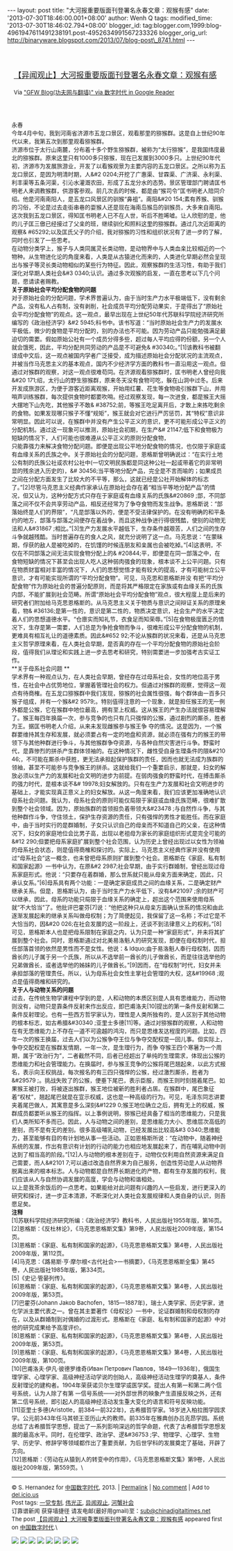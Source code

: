 --- layout: post title: "大河报重要版面刊登署名永春文章：观猴有感" date:
'2013-07-30T18:46:00.001+08:00' author: Wenh Q tags: modified\_time:
'2013-07-30T18:46:02.794+08:00' blogger\_id:
tag:blogger.com,1999:blog-4961947611491238191.post-4952634991567233326
blogger\_orig\_url:
http://binaryware.blogspot.com/2013/07/blog-post\_8741.html ---
<div style="margin: 10px; padding: 5px;">

<div style="font-size: 18px;">

[\
【异闻观止】大河报重要版面刊登署名永春文章：观猴有感](http://feedproxy.google.com/~r/chinagfwblog/~3/FVSwv0UbSHA/)

</div>

<div style="font-size: 13px;">

Via ["GFW Blog(功夫网与翻墙)" via 数字时代 in Google
Reader](https://www.blogger.com/blogger.g?blogID=4961947611491238191)

</div>

</div>

<div style="font-size: 13px; padding: 15px 0 10px 10px;">

永春\
今年4月中旬，我到河南省济源市五龙口景区，观看那里的猕猴群。这是自上世纪90年代以来，我第五次到那里观看猕猴群。\
济源市位于太行山南麓，分布着十多个野生猕猴群，被称为“太行猕猴”，是我国纬度最北的猕猴群。原来这里只有1000多只猕猴，现在已发展到3000多只。上世纪90年代初，济源市为发展旅游业，开发了以看猴观景为主要内容的五龙口景区。之所以称为五龙口景区，是因为明清时期，人&\#2
0204;开挖了广惠渠、甘霖渠、广济渠、永利渠、利丰渠等五条河渠，引沁水灌溉农田，形成了五龙分水的态势。景区管理部门聘请匡书明老人来调教猴群，供游客参观。前几次去的时候，都是由“猴司令”匡书明老人陪同介绍。他是河南南阳人，是五龙口风景区的驯猴“鼻祖”。南阳&\#20
154;素有养猴、驯猴的习俗，不论是过去走街串巷的耍猴人还是现在海南岛猴岛的驯猴员，大多来自南阳。这次我到五龙口景区，得知匡书明老人已不在人世，听后不胜唏嘘。让人欣慰的是，他的儿子匡三傲已经接过了父亲的班，继续驯化和照料这里的猕猴群。通过几次近距离的观察&
\#65292;以及匡氏父子的介绍，我对猕猴的习性和组织状况有了进一步的了解，同时也引发了一些思考。\
在动物分类学上，猴子与人类同属灵长类动物，是动物界中与人类血亲比较相近的一个物种。从生物进化论的角度来看，人类是从古猿进化而来的，人类进化早期必然会呈现出与猴子等灵长类动物相似的某些行为特征。因此，观察猴群的生活习性，有助于我们深化对早期人类社会&\#3
0340;认识。通过多次观猴的启发，一直在思考以下几个问题，愿请读者赐教。\
**关于原始社会平均分配食物的问题**\
对于原始社会的分配问题，学术界普遍认为，由于当时生产力水平极端低下，没有剩余产品，没有私人占有制，没有剥削，社会成员平均分配劳动果实，于是得出了“原始社会平均分配食物”的观点。这一观点，最早出现在上世纪50年代苏联科学院经济研究所编写的《政治经济学》&\#2
5945;科书中。该书写道：“当时原始社会生产力的发展水平极低，微少的食物是平均分配的，别的办法也不可能。因为劳动产品只能勉强满足最迫切的需要。假如原始公社有一个成员分得多些，超过每人平均应得的份额，另一个人就会饿死，因此，平均分配共同劳动的产品是不可避免&
\#30340;。”\[1\]该教科书被翻译成中文后，这一观点被国内学者广泛接受，成为描述原始社会分配状况的主流观点，并被当作马克思主义的基本观点，国内不少经济学方面的教科书一直沿用这一观点。但通过对猴群的观察，对这一观点很难苟同。在济源观看猕猴群时，匡书明老人曾经向我&\#20
171;绍，太行山的野生猕猴群，原来冬天没有食物可吃，躲在山洞中过冬。后来开发成旅游区，为便于游客近距离观猴，开始用红薯、花生等食物吸引猴群下山，并用哨声训练猴群，每次提供食物时都要吹哨。经过观察发现，每一次进食，都是猴王大摇大摆地下山先吃，其他猴子不敢&
\#38752;前，等猴王吃足离开后，才敢上来拣吃剩余的食物。如果发现哪只猴子不懂“规矩”，猴王就会对它进行严厉惩罚，其“特权”意识非常明显。因此可以说，在猴群中并没有产生公平正义的意识，更不可能形成公平正义的分配机制。通过这一现象可以推测，原始社会初期，在生产&\#
21147;低下和食物极为短缺的情况下，人们可能也很难遵从公平正义的原则分配食物，\
只能靠强力来解决食物分配问题。即便是出现公平地分配食物的情况，也仅限于家庭或有血缘关系的氏族之中。关于原始社会的分配问题，恩格斯曾明确说过：“在实行土地公有制的氏族公社或农村公社中(一切文明民族都是同这种公社一起或带着它的非常明显的残余进入历史的)，&\#
30456;当平等地分配产品，完全是不言而喻的；如果成员之间在分配方面发生了比较大的不平等，那么，这就已经是公社开始解体的标志了。”\[2\]尽管马克思主义经典作家承认在原始社会存在着“相当平等地分配产品”的情况，但又认为，这种分配方式只存在于家庭或有血缘关系的氏族&\#20869
;部，不同部落之间不仅不会共享劳动产品，相反还经常为了争夺食物而发生战争。恩格斯说：“部落始终是人们的界限”，“凡是部落以外的，便是不受法律保护的。在没有明确的和平条约的地方，部落与部落之间便存在着战争，而且这种战争进行得很残酷，使别的动物无法和人&\#31867
;相比。”\[3\]生产力发展水平越低下，生存条件越艰苦，人们之间的生存斗争就越残酷。当时普遍存在的食人之风，就充分说明了这一点。马克思说：“在蒙昧期，俘获的敌人是被吃掉的，在饥馑的时候连朋友和亲属也会被吃掉。”\[4\]这表明，不仅在不同部落之间无法实现食物分配上的&
\#20844;平，即便是在同一部落之中，在食物短缺的情况下甚至会出现人吃人这种弱肉强食的现象，根本谈不上公平问题。只有在物质财富相对丰富的情况下，人们的思想觉悟才能有较大的提高，才有可能树立公平意识，才有可能实现所谓的“平均分配食物”。可见，马克思和恩格斯并没
有把“平均分配食物”作为原始社会的普遍分配原则，而是将其严格限定在家族或有血缘关系的氏族内部，不能扩展到社会范畴。所谓“原始社会平均分配食物”观点，很大程度上是后来的研究者们附加给马克思恩格斯的。从马克思主义关于物质与意识之间辩证关系的原理来看，物&
\#36136;是第一性的，意识是第二性的，物质决定意识，社会生产的水平决定着人们的思想道德水平。“仓廪实而知礼节，衣食足而知荣辱。”\[5\]在食物极度匮乏的情况下，生存是第一需要，人们总是为争抢食物而争斗，很难形成公平分配食物的机制，更难具有相互礼让的道德素质。因此&\#652
92;不论从猴群的状况来看，还是从马克思主义哲学原理来看，在人类社会早期，是否真的存在一个平均分配食物的原始社会阶段，值得我们从理论和实践上进一步去思考和研究，特别需要进一步加强考古实证工作。\
**关于母系社会问题 **\
学术界有一种观点认为，在人类社会早期，曾经存在过母系社会，女性的地位高于男性，在社会中占优势地位，掌握着管理社会的权力。但通过对猴群的观察，觉得这一观点有待商榷。在五龙口猕猴群中我们发现，猕猴的社会属性很强，每个群体由一百多只猴子组成，并有一个猴&\#2
9579;。特别值得注意的一个现象，就是担任猴王的无一例外都是公猴，它在猴群中地位最高，拥有至上权威。这从猴王的产生办法就很容易理解了。猴王每四年换届一次，参与竞争的也只有几只强悍的公猴，通过剧烈的厮杀，胜者为王。据匡书明老人介绍，从来未发现雌猴参与猴王争
夺的情况。这是因为，一个猴群要维持其生存和发展，就必须要占有一定的地盘和资源，就必须在强有力的猴王的带领下与其他种群进行争斗，与其他猴群争夺资源，与各种自然灾害进行斗争。野蛮时代，是靠惨烈的拼杀产生群体领袖的。在这种情况下，雌性受自身生理条件的限&\#210
46;，不可能在厮杀中获胜，更无法承担起保护族群的责任，因而也就无法成为族群的领袖，甚至不可能参与竞争猴王的拼杀。这就给我们一个重要启示，那就是，妇女的解放必须以生产力的发展和社会文明的进步为前提。在弱肉强食的野蛮时代，在搏击厮杀的强力时代，是根本谈不&\#
19978;妇女解放的。只有在生产力发展和社会文明进步的基础上，才能实现真正意义上的妇女解放。从这一角度来看，我们应该更加准确地认识母系社会问题。我认为，母系社会的原则可能仅局限于家庭或血缘氏族范畴，很难扩散到整个社会领域。因为，原始族群的首领担负着带领大&\#23478
;与自然作斗争，与其他种群作斗争，守住领土，保护生存资源的责任，只有强悍的男性才能胜任。而在家庭中，由于当时实行的是群婚制，子女只认识自己的母亲而不知道自己的父亲，在这种情况下，妇女的家庭地位会比男子高，出现以老祖母为家长的家庭组织形式是完全可能的&\#12
290;但要把母系家庭扩展到整个社会范围，认为历史上曾经出现过以女性为领袖的母系社会状态，则是值得商榷和探讨的。实际上，马克思主义经典作家并没有使用过“母系社会”这一概念，也未曾把母系原则扩展到整个社会。恩格斯在《家庭、私有制和国家起源》一书中认为，在原&\#2
2987;社会早期，由于实行群婚制，曾经出现过母系家庭形式。他说：“只要存在着群婚，那么世系就只能从母亲方面来确定，因此，只承认女系。”\[6\]母系具有两个功能：一是确定家庭成员之间的血缘关系，二是确定财产继承关系。但是，恩格斯认为，由于当时生产力水平低下，没有&\#21097
;余的财产可以继承，因此，母系的功能只局限于血缘关系的确定上，超出这个范围来使用母系就“不大恰当”了。他批评巴霍芬\[7\]说：“他把这种只从母亲方面确认世系的情况和由此逐渐发展起来的继承关系叫做母权制；为了简便起见，我保留了这一名称；不过它是不大恰当的，因&\#20
026;在社会发展的这一阶段上，还谈不到法律意义上的权利。”\[8\]可见，恩格斯本人也是把母系限制在家庭之内，认为只是一种“家庭形式”，并未将其扩展到整个社会。同时，恩格斯通过对北美易洛魁人的研究发现，即便在母权制时代，担任部落首领的依然是男性而不是女性。他说：&
ldquo;由于易洛魁人奉行母权制，因而酋长的儿子属于另一个氏族，所以从不选举前一酋长的儿子做酋长，而是往往选举他的兄弟做酋长，或者选举他的姊妹的儿子做酋长。”\[9\]因而，在“母权制”时代，妇女并未承担部落的管理责任。所以，认为母系社会女性主掌社会管理的大权，这&\#19968
;观点是值得商榷和研究的。\
**关于人与动物关系的问题**\
过去，在传统生物学课程中学到的是，人和动物的本质区别是人具有思维能力，而动物则没有，动物只是靠条件反射来作出反应，即巴甫洛夫\[10\]提出的第一条件反射和第二条件反射理论。也有一些西方哲学家认为，理性是人类所独有的，是人区别于其他动物的根本标志，如古希腊&\#30340
;亚里士多德\[11\]等。通过对猕猴群的观察，人和动物在有无思维能力上不存在一道不可逾越的鸿沟，而只是思维发达程度的问题。比如，四年一次的猴王换届，过去人们以为公猴争夺王位与争夺交配权是一回儿事。但实际上，争夺交配权是在猴群发情期，一年一次，是生理行为，而争
夺猴王四个寒暑为一个周期，属于“政治行为”，二者截然不同，后者已经超出了单纯的生理需求，体现出公猴的思维能力和社会管理能力。在换届时，参与猴王竞争的公猴将尾巴翘起来，以此方式报名，表示向王权挑战，每次报名的有三四只强悍的公猴，经过激烈厮杀，胜者为&\#29579
;。挑战失败了的公猴，便垂下尾巴，表示臣服，而猴王则时刻翘着尾巴。如果猴王被打败，将被逐出猴群，猴王地位被新的胜利者占居。在猴群中，尾巴象征着“权杖”，翘起尾巴就是在宣示权威，这也是一种高级的行为。可见，毛泽东同志讲要夹着尾巴做人，其寓意是多么深刻&\#1229
0;猴王地位确立之后，拥有无上的权威，猴群成员都要听从猴王的指挥。以上事例说明，猕猴已经具备了相当的思维能力，只是我们人类所知不多而已。因此，人与动物之间的差别，是思维能力大小、思维层次高低的差别，而不是有无的差别。很多高级哺乳动物，已经发展出比较高&\#3
0340;思维能力，甚至能够有目的有计划地从事一些活动。正如恩格斯所说：“在动物中，随着神经系统的发展，作出有意识有计划的行动的能力也相应地发展起来了，而在哺乳动物中则达到了相当高的阶段。”\[12\]人与动物的根本差别在于，动物仅仅利用自然资源来满足自己需要，而人&\#2101
7;可以通过改造自然界来为自己服务，创造性劳动是人从动物界脱离出来的根本标志。人与动物都是自然界长期进化的产物，都有生存发展的权利，我们应该从人与自然协调发展的高度，学会与动物和谐相处。\
以上是我茶余饭后的一点思考。如果能给对此问题有兴趣的人一些启发，进行更深入的研究和探讨，进一步正本清源，不断深化对人类社会发展规律和人类自身的认识，则吾愿足矣。\
**注释**\
\[1\]苏联科学院经济研究所编：《政治经济学》教科书，人民出版社1955年版，第16页。\
\[2\]恩格斯：《反杜林论》，《马克思恩格斯文集》第9卷，人民出版社2009年版，第154页。\
\[3\]恩格斯：《家庭、私有制和国家的起源》，《马克思恩格斯文集》第4卷，人民出版社2009年版，第112页。\
\[4\]马克思：《路易斯·亨·摩尔根&lt;古代社会&gt;一书摘要》，《马克思恩格斯全集》第45卷，人民出版社1985年版，第334页。\
\[5\]《史记·管晏列传》。\
\[6\]恩格斯：《家庭、私有制和国家的起源》，《马克思恩格斯文集》第4卷，人民出版社2009年版，第53页。\
\[7\]巴霍芬(Johann Jakob Bachofen，1815—1887年)，瑞士人类学家、历史学家，进化学派主要代表之一。曾在其主要著作《母权论》一书中，论证群婚制和母权制的存在，以及从群婚制到对偶婚的过渡形式。恩格斯在《家庭、私有制和国家的起源》中对他的研究成果给予高度评价。\
\[8\]恩格斯：《家庭、私有制和国家的起源》，《马克思恩格斯文集》第4卷，人民出版社2009年版，第53页。\
\[9\]恩格斯：《家庭、私有制和国家的起源》，《马克思恩格斯文集》第4卷，人民出版社2009年版，第100页。\
\[10\]巴甫洛夫·伊凡·彼德罗维奇(Иван Петрович Павлов，1849—1936年)，俄国生理学家、心理学家、高级神经活动学说的创始人，高级神经活动生理学的奠基人，条件反射理论的建构者。1904年荣获诺贝尔生理学或医学奖。提出人有第一和第二两个信号系统，认为人除了有第
一信号系统——对外部世界的映象产生直接反映之外，还有第二信号系统，即引起人的高级神经活动发生重大变化的语言和符号反映功能。\
\[11\]亚里士多德(Aristotle，前384—前322年)，古希腊哲学家。18岁进入柏拉图学园求学。公元前343年任马其顿王亚历山大的教师。前335年在雅典创办吕克昂学园。系统总结了古希腊哲学思想，提出了一系列影响深远的哲学命题，代表了古希腊哲学思想发展的最高水平。同时，在伦理学、政治学、逻&\#36753
;学、物理学、心理学、生物学、历史学、修辞学等领域都作出了重要贡献，为后世学科的发展奠定了基础，开辟了方向。\
\[12\]恩格斯：《劳动在从猿到人的转变中的作用》，《马克思恩格斯文集》第9卷，人民出版社2009年版，第559页。\

------------------------------------------------------------------------

© S. Hernandez for [中国数字时代](http://chinadigitaltimes.net/chinese),
2013. |
[Permalink](http://chinadigitaltimes.net/chinese/2013/07/%E5%A4%A7%E6%B2%B3%E6%8A%A5%E9%87%8D%E8%A6%81%E7%89%88%E9%9D%A2%E5%88%8A%E7%99%BB%E7%BD%B2%E5%90%8D%E6%B0%B8%E6%98%A5%E6%96%87%E7%AB%A0%EF%BC%9A%E8%A7%82%E7%8C%B4%E6%9C%89%E6%84%9F/)
| [No
comment](http://chinadigitaltimes.net/chinese/2013/07/%E5%A4%A7%E6%B2%B3%E6%8A%A5%E9%87%8D%E8%A6%81%E7%89%88%E9%9D%A2%E5%88%8A%E7%99%BB%E7%BD%B2%E5%90%8D%E6%B0%B8%E6%98%A5%E6%96%87%E7%AB%A0%EF%BC%9A%E8%A7%82%E7%8C%B4%E6%9C%89%E6%84%9F/#comments)
| Add to
[del.icio.us](http://del.icio.us/post?url=http://chinadigitaltimes.net/chinese/2013/07/%E5%A4%A7%E6%B2%B3%E6%8A%A5%E9%87%8D%E8%A6%81%E7%89%88%E9%9D%A2%E5%88%8A%E7%99%BB%E7%BD%B2%E5%90%8D%E6%B0%B8%E6%98%A5%E6%96%87%E7%AB%A0%EF%BC%9A%E8%A7%82%E7%8C%B4%E6%9C%89%E6%84%9F/&title=%E3%80%90%E5%BC%82%E9%97%BB%E8%A7%82%E6%AD%A2%E3%80%91%E5%A4%A7%E6%B2%B3%E6%8A%A5%E9%87%8D%E8%A6%81%E7%89%88%E9%9D%A2%E5%88%8A%E7%99%BB%E7%BD%B2%E5%90%8D%E6%B0%B8%E6%98%A5%E6%96%87%E7%AB%A0%EF%BC%9A%E8%A7%82%E7%8C%B4%E6%9C%89%E6%84%9F)\
Post tags:
[一党专制](http://chinadigitaltimes.net/chinese/tag/%E4%B8%80%E5%85%9A%E4%B8%93%E5%88%B6/?category=10466),
[伟光正](http://chinadigitaltimes.net/chinese/tag/%E4%BC%9F%E5%85%89%E6%AD%A3/?category=10466),
[异闻观止](http://chinadigitaltimes.net/chinese/tag/%E5%BC%82%E9%97%BB%E8%A7%82%E6%AD%A2-2/?category=10466),
[河蟹社会](http://chinadigitaltimes.net/chinese/tag/%E6%B2%B3%E8%9F%B9%E7%A4%BE%E4%BC%9A/?category=10466)\
订靠谱新闻 获穿墙捷径
请发电邮(最好用gmail)至：sub@chinadigitaltimes.net\
The post
[【异闻观止】大河报重要版面刊登署名永春文章：观猴有感](http://chinadigitaltimes.net/chinese/2013/07/%E5%A4%A7%E6%B2%B3%E6%8A%A5%E9%87%8D%E8%A6%81%E7%89%88%E9%9D%A2%E5%88%8A%E7%99%BB%E7%BD%B2%E5%90%8D%E6%B0%B8%E6%98%A5%E6%96%87%E7%AB%A0%EF%BC%9A%E8%A7%82%E7%8C%B4%E6%9C%89%E6%84%9F/)
appeared first on [中国数字时代](http://chinadigitaltimes.net/chinese).\
<div>

[![](http://feeds.feedburner.com/~ff/chinagfwblog?d=yIl2AUoC8zA)](http://feeds.feedburner.com/~ff/chinagfwblog?a=FVSwv0UbSHA:0mIJFJTiOAw:yIl2AUoC8zA)
[![](http://feeds.feedburner.com/~ff/chinagfwblog?i=FVSwv0UbSHA:0mIJFJTiOAw:-BTjWOF_DHI)](http://feeds.feedburner.com/~ff/chinagfwblog?a=FVSwv0UbSHA:0mIJFJTiOAw:-BTjWOF_DHI)
[![](http://feeds.feedburner.com/~ff/chinagfwblog?i=FVSwv0UbSHA:0mIJFJTiOAw:F7zBnMyn0Lo)](http://feeds.feedburner.com/~ff/chinagfwblog?a=FVSwv0UbSHA:0mIJFJTiOAw:F7zBnMyn0Lo)
[![](http://feeds.feedburner.com/~ff/chinagfwblog?i=FVSwv0UbSHA:0mIJFJTiOAw:V_sGLiPBpWU)](http://feeds.feedburner.com/~ff/chinagfwblog?a=FVSwv0UbSHA:0mIJFJTiOAw:V_sGLiPBpWU)
[![](http://feeds.feedburner.com/~ff/chinagfwblog?d=qj6IDK7rITs)](http://feeds.feedburner.com/~ff/chinagfwblog?a=FVSwv0UbSHA:0mIJFJTiOAw:qj6IDK7rITs)
[![](http://feeds.feedburner.com/~ff/chinagfwblog?d=l6gmwiTKsz0)](http://feeds.f%20%20%20eedburner.com/~ff/chinagfwblog?a=FVSwv0UbSHA:0mIJFJTiOAw:l6gmwiTKsz0)
[![](http://feeds.feedburner.com/~ff/chinagfwblog?i=FVSwv0UbSHA:0mIJFJTiOAw:gIN9vFwOqvQ)](http://feeds.feedburner.com/~ff/chinagfwblog?a=FVSwv0UbSHA:0mIJFJTiOAw:gIN9vFwOqvQ)
[![](http://feeds.feedburner.com/~ff/chinagfwblog?d=TzevzKxY174)](http://feeds.feedburner.com/~ff/chinagfwblog?a=FVSwv0UbSHA:0mIJFJTiOAw:TzevzKxY174)

</div>

</div>

